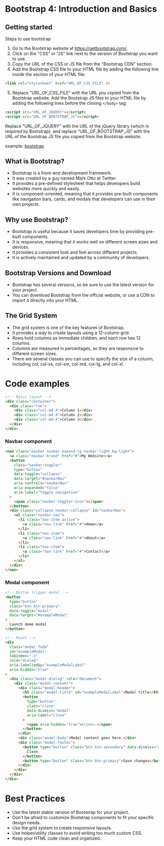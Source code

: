 # Bootstrap 4: Introduction and Basics

## Getting started

Steps to use bootstrap

1. Go to the Bootstrap website at https://getbootstrap.com/.
2. Click on the "CSS" or "JS" link next to the version of Bootstrap you want to use.
3. Copy the URL of the CSS or JS file from the "Bootstrap CDN" section.
4. Add the Bootstrap CSS file to your HTML file by adding the following line inside the <head> section of your HTML file:

```html
<link rel="stylesheet" href="URL_OF_CSS_FILE" />
```

5. Replace "URL_OF_CSS_FILE" with the URL you copied from the Bootstrap website.
   Add the Bootstrap JS files to your HTML file by adding the following lines before the closing `</body>` tag:

```html
<script src="URL_OF_JQUERY"></script>
<script src="URL_OF_BOOTSTRAP_JS"></script>
```

Replace "URL_OF_JQUERY" with the URL of the jQuery library (which is required by Bootstrap), and replace "URL_OF_BOOTSTRAP_JS" with the URL of the Bootstrap JS file you copied from the Bootstrap website.

example: [bootstrap](./1-bootstrap.html)

## What is Bootstrap?

- Bootstrap is a front-end development framework.
- It was created by a guy named Mark Otto at Twitter.
- It provides a pre-defined stylesheet that helps developers build websites more quickly and easily.
- It is component-oriented, meaning that it provides pre-built components like navigation bars, cards, and modals that developers can use in their own projects.

## Why use Bootstrap?

- Bootstrap is useful because it saves developers time by providing pre-built components.
- It is responsive, meaning that it works well on different screen sizes and devices.
- It provides a consistent look and feel across different projects.
- It is actively maintained and updated by a community of developers.

## Bootstrap Versions and Download

- Bootstrap has several versions, so be sure to use the latest version for your project.
- You can download Bootstrap from the official website, or use a CDN to import it directly into your HTML.

## The Grid System

- The grid system is one of the key features of Bootstrap.
- It provides a way to create layouts using a 12-column grid.
- Rows hold columns as immediate children, and each row has 12 columns.
- Columns are measured in percentages, so they are responsive to different screen sizes.
- There are several classes you can use to specify the size of a column, including col, col-xs, col-sm, col-md, col-lg, and col-xl.

# Code examples

```html
<!-- Basic layout -->
<div class="container">
  <div class="row">
    <div class="col-md-4">Column 1</div>
    <div class="col-md-4">Column 2</div>
    <div class="col-md-4">Column 3</div>
  </div>
</div>
```

### Navbar component

```html
<nav class="navbar navbar-expand-lg navbar-light bg-light">
  <a class="navbar-brand" href="#">My Website</a>
  <button
    class="navbar-toggler"
    type="button"
    data-toggle="collapse"
    data-target="#navbarNav"
    aria-controls="navbarNav"
    aria-expanded="false"
    aria-label="Toggle navigation"
  >
    <span class="navbar-toggler-icon"></span>
  </button>
  <div class="collapse navbar-collapse" id="navbarNav">
    <ul class="navbar-nav">
      <li class="nav-item active">
        <a class="nav-link" href="#">Home</a>
      </li>
      <li class="nav-item">
        <a class="nav-link" href="#">About</a>
      </li>
      <li class="nav-item">
        <a class="nav-link" href="#">Contact</a>
      </li>
    </ul>
  </div>
</nav>
```

### Modal component

```html
<!-- Button trigger modal -->
<button
  type="button"
  class="btn btn-primary"
  data-toggle="modal"
  data-target="#exampleModal"
>
  Launch demo modal
</button>

<!-- Modal -->
<div
  class="modal fade"
  id="exampleModal"
  tabindex="-1"
  role="dialog"
  aria-labelledby="exampleModalLabel"
  aria-hidden="true"
>
  <div class="modal-dialog" role="document">
    <div class="modal-content">
      <div class="modal-header">
        <h5 class="modal-title" id="exampleModalLabel">Modal title</h5>
        <button
          type="button"
          class="close"
          data-dismiss="modal"
          aria-label="Close"
        >
          <span aria-hidden="true">&times;</span>
        </button>
      </div>
      <div class="modal-body">Modal content goes here.</div>
      <div class="modal-footer">
        <button type="button" class="btn btn-secondary" data-dismiss="modal">
          Close
        </button>
        <button type="button" class="btn btn-primary">Save changes</button>
      </div>
    </div>
  </div>
</div>
```

# Best Practices

- Use the latest stable version of Bootstrap for your project.
- Don't be afraid to customize Bootstrap components to fit your specific design needs.
- Use the grid system to create responsive layouts.
- Use helper/utility classes to avoid writing too much custom CSS.
- Keep your HTML code clean and organized.

